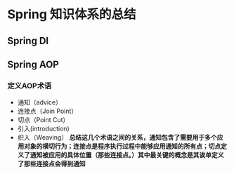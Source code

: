 # Spring 知识体系的总结
## Spring DI
## Spring AOP
  ### 定义AOP术语
  - 通知（advice）
  - 连接点（Join Point）
  - 切点（Point Cut）
  - 引入(introduction)
  - 织入（Weaving）
  **总结这几个术语之间的关系，通知包含了需要用于多个应用对象的横切行为；连接点是程序执行过程中能够应用通知的所有点；切点定义了通知被应用的具体位置（那些连接点。）其中最关键的概念是其诶单定义了那些连接点会得到通知**
